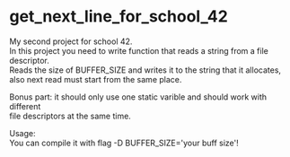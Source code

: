 # get_next_line_for_school_42

My second project for school 42.  
In this project you need to write function that reads a string from a file descriptor.  
Reads the size of BUFFER_SIZE and writes it to the string that it allocates,  
also next read must start from the same place.  
  
Bonus part: it should only use one static varible and should work with different  
file descriptors at the same time.
  
Usage:  
You can compile it with flag -D BUFFER_SIZE='your buff size'!
